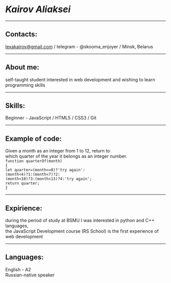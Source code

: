 
# ***Kairov Aliaksei*** #
***
## Contacts: #  
  lexakairov@gmail.com / telegram - @skooma_enjoyer / Minsk, Belarus
***
## About me: #  
  self-taught student interested in web development and wishing to learn programming skills
***
## Skills: #  
  Beginner - JavaScript / HTML5 / CSS3 / Git
***
## Example of code: #  
Given a month as an integer from 1 to 12, return to  
which quarter of the year it belongs as an integer number.  
`function quarterOf(month)`  
`{`  
  `let quarter=(month<=0)?'try again':`    
    `(month<4)?1:(month<7)?2:`  
    `(month<10)?3:(month<13)?4:'try again';`  
    `return quarter;`  
`}`
***
## Expirience: #  
  during the period of study at BSMU I was interested in python and C++ languages,   
  the JavaScript Development course (RS School) is the first experience of web development
***
## Languages: #  
  English - A2   
  Russian-native speaker
 
